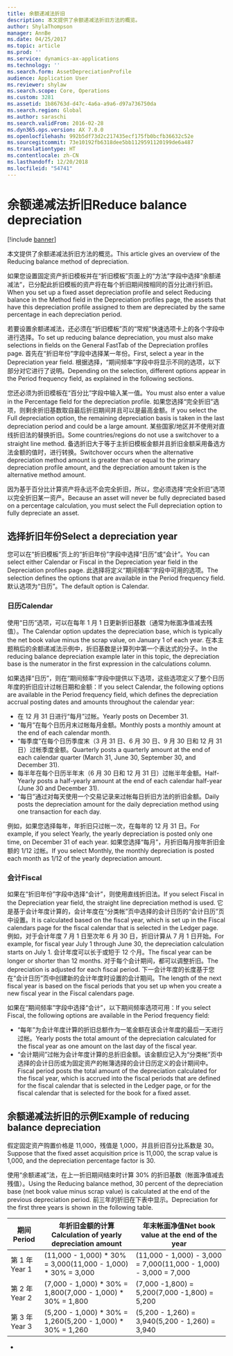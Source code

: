 ```yaml
---
title: 余额递减法折旧
description: 本文提供了余额递减法折旧方法的概览。
author: ShylaThompson
manager: AnnBe
ms.date: 04/25/2017
ms.topic: article
ms.prod: ''
ms.service: dynamics-ax-applications
ms.technology: ''
ms.search.form: AssetDepreciationProfile
audience: Application User
ms.reviewer: shylaw
ms.search.scope: Core, Operations
ms.custom: 3281
ms.assetid: 1b86763d-d47c-4a6a-a9a6-d97a736750da
ms.search.region: Global
ms.author: saraschi
ms.search.validFrom: 2016-02-28
ms.dyn365.ops.version: AX 7.0.0
ms.openlocfilehash: 992b5df73d2c217435ecf175fb0bcfb36632c52e
ms.sourcegitcommit: 73e10192fb6318dee5bb1129591120199de6a487
ms.translationtype: HT
ms.contentlocale: zh-CN
ms.lasthandoff: 12/20/2018
ms.locfileid: "54741"
---
```

# <a name="reduce-balance-depreciation"></a><span data-ttu-id="7ceaa-103">余额递减法折旧</span><span class="sxs-lookup"><span data-stu-id="7ceaa-103">Reduce balance depreciation</span></span>

[!include [banner](../includes/banner.md)]

<span data-ttu-id="7ceaa-104">本文提供了余额递减法折旧方法的概览。</span><span class="sxs-lookup"><span data-stu-id="7ceaa-104">This article gives an overview of the Reducing balance method of depreciation.</span></span>

<span data-ttu-id="7ceaa-105">如果您设置固定资产折旧模板并在“折旧模板”页面上的“方法”字段中选择“余额递减法”，已分配此折旧模板的资产将在每个折旧期间按相同的百分比进行折旧。</span><span class="sxs-lookup"><span data-stu-id="7ceaa-105">When you set up a fixed asset depreciation profile and select Reducing balance in the Method field in the Depreciation profiles page, the assets that have this depreciation profile assigned to them are depreciated by the same percentage in each depreciation period.</span></span>

<span data-ttu-id="7ceaa-106">若要设置余额递减法，还必须在“折旧模板”页的“常规”快速选项卡上的各个字段中进行选择。</span><span class="sxs-lookup"><span data-stu-id="7ceaa-106">To set up reducing balance depreciation, you must also make selections in fields on the General FastTab of the Depreciation profiles page.</span></span> <span data-ttu-id="7ceaa-107">首先在“折旧年份”字段中选择某一年份。</span><span class="sxs-lookup"><span data-stu-id="7ceaa-107">First, select a year in the Depreciation year field.</span></span> <span data-ttu-id="7ceaa-108">根据选择，“期间频率”字段中将显示不同的选项，以下部分对它进行了说明。</span><span class="sxs-lookup"><span data-stu-id="7ceaa-108">Depending on the selection, different options appear in the Period frequency field, as explained in the following sections.</span></span> 

<span data-ttu-id="7ceaa-109">您还必须为折旧模板在“百分比”字段中输入某一值。</span><span class="sxs-lookup"><span data-stu-id="7ceaa-109">You must also enter a value in the Percentage field for the depreciation profile.</span></span> <span data-ttu-id="7ceaa-110">如果您选择“完全折旧”选项，则剩余折旧基数取自最后折旧期间并且可以是最高金额。</span><span class="sxs-lookup"><span data-stu-id="7ceaa-110">If you select the Full depreciation option, the remaining depreciation basis is taken in the last depreciation period and could be a large amount.</span></span> <span data-ttu-id="7ceaa-111">某些国家/地区并不使用对直线折旧法的替换折旧。</span><span class="sxs-lookup"><span data-stu-id="7ceaa-111">Some countries/regions do not use a switchover to a straight line method.</span></span> <span data-ttu-id="7ceaa-112">备选折旧大于等于主折旧模板金额并且折旧金额采用备选方法金额的值时，进行转换。</span><span class="sxs-lookup"><span data-stu-id="7ceaa-112">Switchover occurs when the alternative depreciation method amount is greater than or equal to the primary depreciation profile amount, and the depreciation amount taken is the alternative method amount.</span></span> 

<span data-ttu-id="7ceaa-113">因为基于百分比计算资产将永远不会完全折旧，所以，您必须选择“完全折旧”选项以完全折旧某一资产。</span><span class="sxs-lookup"><span data-stu-id="7ceaa-113">Because an asset will never be fully depreciated based on a percentage calculation, you must select the Full depreciation option to fully depreciate an asset.</span></span>

## <a name="select-a-depreciation-year"></a><span data-ttu-id="7ceaa-114">选择折旧年份</span><span class="sxs-lookup"><span data-stu-id="7ceaa-114">Select a depreciation year</span></span>
<span data-ttu-id="7ceaa-115">您可以在“折旧模板”页上的“折旧年份”字段中选择“日历”或“会计”。</span><span class="sxs-lookup"><span data-stu-id="7ceaa-115">You can select either Calendar or Fiscal in the Depreciation year field in the Depreciation profiles page.</span></span> <span data-ttu-id="7ceaa-116">此选择将定义“期间频率”字段中可用的选项。</span><span class="sxs-lookup"><span data-stu-id="7ceaa-116">The selection defines the options that are available in the Period frequency field.</span></span> <span data-ttu-id="7ceaa-117">默认选项为“日历”。</span><span class="sxs-lookup"><span data-stu-id="7ceaa-117">The default option is Calendar.</span></span>

### <a name="calendar"></a><span data-ttu-id="7ceaa-118">日历</span><span class="sxs-lookup"><span data-stu-id="7ceaa-118">Calendar</span></span>

<span data-ttu-id="7ceaa-119">使用“日历”选项，可以在每年 1 月 1 日更新折旧基数（通常为帐面净值减去残值）。</span><span class="sxs-lookup"><span data-stu-id="7ceaa-119">The Calendar option updates the depreciation base, which is typically the net book value minus the scrap value, on January 1 of each year.</span></span> <span data-ttu-id="7ceaa-120">在本主题稍后的余额递减法示例中，折旧基数是计算列中第一个表达式的分子。</span><span class="sxs-lookup"><span data-stu-id="7ceaa-120">In the reducing balance depreciation example later in this topic, the depreciation base is the numerator in the first expression in the calculations column.</span></span> 

<span data-ttu-id="7ceaa-121">如果选择“日历”，则在“期间频率”字段中提供以下选项，这些选项定义了整个日历年度的折旧应计过帐日期和金额：</span><span class="sxs-lookup"><span data-stu-id="7ceaa-121">If you select Calendar, the following options are available in the Period frequency field, which defines the depreciation accrual posting dates and amounts throughout the calendar year:</span></span>

-   <span data-ttu-id="7ceaa-122">在 12 月 31 日进行“每月”过帐。</span><span class="sxs-lookup"><span data-stu-id="7ceaa-122">Yearly posts on December 31.</span></span>
-   <span data-ttu-id="7ceaa-123">“每月”在每个日历月末过帐每月金额。</span><span class="sxs-lookup"><span data-stu-id="7ceaa-123">Monthly posts a monthly amount at the end of each calendar month.</span></span>
-   <span data-ttu-id="7ceaa-124">“每季度”在每个日历季度末（3 月 31 日、6 月 30 日、9 月 30 日和 12 月 31 日）过帐季度金额。</span><span class="sxs-lookup"><span data-stu-id="7ceaa-124">Quarterly posts a quarterly amount at the end of each calendar quarter (March 31, June 30, September 30, and December 31).</span></span>
-   <span data-ttu-id="7ceaa-125">每半年在每个日历半年末（6 月 30 日和 12 月 31 日）过帐半年金额。</span><span class="sxs-lookup"><span data-stu-id="7ceaa-125">Half-Yearly posts a half-yearly amount at the end of each calendar half-year (June 30 and December 31).</span></span>
-   <span data-ttu-id="7ceaa-126">“每日”通过对每天使用一个交易记录来过帐每日折旧方法的折旧金额。</span><span class="sxs-lookup"><span data-stu-id="7ceaa-126">Daily posts the depreciation amount for the daily depreciation method using one transaction for each day.</span></span>

<span data-ttu-id="7ceaa-127">例如，如果您选择每年，年折旧只过帐一次，在每年的 12 月 31 日。</span><span class="sxs-lookup"><span data-stu-id="7ceaa-127">For example, if you select Yearly, the yearly depreciation is posted only one time, on December 31 of each year.</span></span> <span data-ttu-id="7ceaa-128">如果您选择“每月”，月折旧每月按年折旧金额的 1/12 过帐。</span><span class="sxs-lookup"><span data-stu-id="7ceaa-128">If you select Monthly, the monthly depreciation is posted each month as 1/12 of the yearly depreciation amount.</span></span>

### <a name="fiscal"></a><span data-ttu-id="7ceaa-129">会计</span><span class="sxs-lookup"><span data-stu-id="7ceaa-129">Fiscal</span></span>

<span data-ttu-id="7ceaa-130">如果在“折旧年份”字段中选择“会计”，则使用直线折旧法。</span><span class="sxs-lookup"><span data-stu-id="7ceaa-130">If you select Fiscal in the Depreciation year field, the straight line depreciation method is used.</span></span> <span data-ttu-id="7ceaa-131">它是基于会计年度计算的，会计年度在“分类帐”页中选择的会计日历的“会计日历”页中设置。</span><span class="sxs-lookup"><span data-stu-id="7ceaa-131">It is calculated based on the fiscal year, which is set up in the Fiscal calendars page for the fiscal calendar that is selected in the Ledger page.</span></span> <span data-ttu-id="7ceaa-132">例如，对于会计年度 7 月 1 日至次年 6 月 30 日，折旧计算从 7 月 1 日开始。</span><span class="sxs-lookup"><span data-stu-id="7ceaa-132">For example, for fiscal year July 1 through June 30, the depreciation calculation starts on July 1.</span></span> <span data-ttu-id="7ceaa-133">会计年度可以长于或短于 12 个月。</span><span class="sxs-lookup"><span data-stu-id="7ceaa-133">The fiscal year can be longer or shorter than 12 months.</span></span> <span data-ttu-id="7ceaa-134">对于每个会计期间，都可以调整折旧。</span><span class="sxs-lookup"><span data-stu-id="7ceaa-134">The depreciation is adjusted for each fiscal period.</span></span> <span data-ttu-id="7ceaa-135">下一会计年度的长度基于您在“会计日历”页中创建新的会计年度时设置的会计期间。</span><span class="sxs-lookup"><span data-stu-id="7ceaa-135">The length of the next fiscal year is based on the fiscal periods that you set up when you create a new fiscal year in the Fiscal calendars page.</span></span>


<span data-ttu-id="7ceaa-136">如果在“期间频率”字段中选择“会计”，以下期间频率选项可用：</span><span class="sxs-lookup"><span data-stu-id="7ceaa-136">If you select Fiscal, the following options are available in the Period frequency field:</span></span>

-   <span data-ttu-id="7ceaa-137">“每年”为会计年度计算的折旧总额作为一笔金额在该会计年度的最后一天进行过帐。</span><span class="sxs-lookup"><span data-stu-id="7ceaa-137">Yearly posts the total amount of the depreciation calculated for the fiscal year as one amount on the last day of the fiscal year.</span></span>
-   <span data-ttu-id="7ceaa-138">“会计期间”过帐为会计年度计算的总折旧金额。该金额应记入为“分类帐”页中选择的会计日历或为固定资产的帐簿选择的会计日历定义的会计期间中。</span><span class="sxs-lookup"><span data-stu-id="7ceaa-138">Fiscal period posts the total amount of the depreciation calculated for the fiscal year, which is accrued into the fiscal periods that are defined for the fiscal calendar that is selected in the Ledger page, or for the fiscal calendar that is selected for the book for a fixed asset.</span></span>

## <a name="example-of-reducing-balance-depreciation"></a><span data-ttu-id="7ceaa-139">余额递减法折旧的示例</span><span class="sxs-lookup"><span data-stu-id="7ceaa-139">Example of reducing balance depreciation</span></span>

<span data-ttu-id="7ceaa-140">假定固定资产购置价格是 11,000，残值是 1,000，并且折旧百分比系数是 30。</span><span class="sxs-lookup"><span data-stu-id="7ceaa-140">Suppose that the fixed asset acquisition price is 11,000, the scrap value is 1,000, and the depreciation percentage factor is 30.</span></span> 

<span data-ttu-id="7ceaa-141">使用“余额递减”法，在上一折旧期间结束时计算 30% 的折旧基数（帐面净值减去残值）。</span><span class="sxs-lookup"><span data-stu-id="7ceaa-141">Using the Reducing balance method, 30 percent of the depreciation base (net book value minus scrap value) is calculated at the end of the previous depreciation period.</span></span> <span data-ttu-id="7ceaa-142">前三年的折旧在下表中显示。</span><span class="sxs-lookup"><span data-stu-id="7ceaa-142">Depreciation for the first three years is shown in the following table.</span></span>

| <span data-ttu-id="7ceaa-143">期间</span><span class="sxs-lookup"><span data-stu-id="7ceaa-143">Period</span></span> | <span data-ttu-id="7ceaa-144">年折旧金额的计算</span><span class="sxs-lookup"><span data-stu-id="7ceaa-144">Calculation of yearly depreciation amount</span></span> | <span data-ttu-id="7ceaa-145">年末帐面净值</span><span class="sxs-lookup"><span data-stu-id="7ceaa-145">Net book value at the end of the year</span></span> |
|--------|-------------------------------------------|---------------------------------------|
| <span data-ttu-id="7ceaa-146">第 1 年</span><span class="sxs-lookup"><span data-stu-id="7ceaa-146">Year 1</span></span> | <span data-ttu-id="7ceaa-147">(11,000 - 1,000) \* 30% = 3,000</span><span class="sxs-lookup"><span data-stu-id="7ceaa-147">(11,000 - 1,000) \* 30% = 3,000</span></span>           | <span data-ttu-id="7ceaa-148">(11,000 - 1,000) - 3,000 = 7,000</span><span class="sxs-lookup"><span data-stu-id="7ceaa-148">(11,000 - 1,000) - 3,000 = 7,000</span></span>      |
| <span data-ttu-id="7ceaa-149">第 2 年</span><span class="sxs-lookup"><span data-stu-id="7ceaa-149">Year 2</span></span> | <span data-ttu-id="7ceaa-150">(7,000 - 1,000) \* 30% = 1,800</span><span class="sxs-lookup"><span data-stu-id="7ceaa-150">(7,000 - 1,000) \* 30% = 1,800</span></span>            | <span data-ttu-id="7ceaa-151">(7,000 -1,800) = 5,200</span><span class="sxs-lookup"><span data-stu-id="7ceaa-151">(7,000 -1,800) = 5,200</span></span>                |
| <span data-ttu-id="7ceaa-152">第 3 年</span><span class="sxs-lookup"><span data-stu-id="7ceaa-152">Year 3</span></span> | <span data-ttu-id="7ceaa-153">(5,200 - 1,000) \* 30% = 1,260</span><span class="sxs-lookup"><span data-stu-id="7ceaa-153">(5,200 - 1,000) \* 30% = 1,260</span></span>            | <span data-ttu-id="7ceaa-154">(5,200 - 1,260) = 3,940</span><span class="sxs-lookup"><span data-stu-id="7ceaa-154">(5,200 - 1,260) = 3,940</span></span>               |


-





